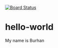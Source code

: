 [![Board Status](https://binsel.visualstudio.com/360b41f1-f040-4f59-b10b-5ef9349c2f0a/711d6ea9-c48c-45e2-b035-fc238bab84c9/_apis/work/boardbadge/65fd5ab4-9afa-4ac4-b969-802b1e9eb2cd)](https://binsel.visualstudio.com/360b41f1-f040-4f59-b10b-5ef9349c2f0a/_boards/board/t/711d6ea9-c48c-45e2-b035-fc238bab84c9/Microsoft.RequirementCategory)
# hello-world
My name is Burhan
